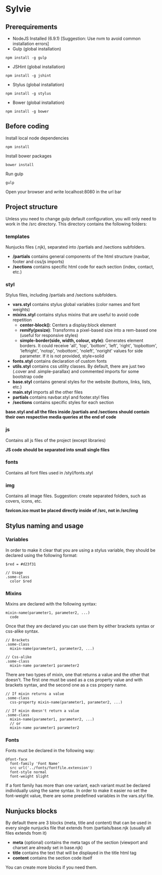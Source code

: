 # Sylvie
## Prerequirements
- NodeJS Installed (6.9.1) [Suggestion: Use nvm to avoid common installation errors]
- Gulp (global installation)
```
npm install -g gulp
```
- JSHint (global installation)
```
npm install -g jshint
```
- Stylus (global installation)
```
npm install -g stylus
```
- Bower (global installation)
```
npm install -g bower
```

## Before coding
Install local node dependencies
```
npm install
```
Install bower packages
```
bower install
```
Run gulp
```
gulp
```
Open your browser and write localhost:8080 in the url bar

## Project structure
Unless you need to change gulp default configuration, you will only need to work in the /src directory. This directory contains the following folders:
### templates
Nunjucks files (.njk), separated into /partials and /sections subfolders.

- **/partials** contains general components of the html structure (navbar, footer and css/js imports)
- **/sections** contains specific html code for each section (index, contact, etc.)

### styl
Stylus files, including /partials and /sections subfolders.

- **vars.styl** contains stylus global variables (color names and font weights)
- **mixins.styl** contains stylus mixins that are useful to avoid code repetition
  - **center-block()**: Centers a display:block element
  - **remify(pxsize)**: Transforms a pixel-based size into a rem-based one (useful for responsive styles)
  - **simple-border(side, width, colour, style)**: Generates element borders. It could receive 'all', 'top', 'bottom', 'left', 'right', 'topbottom', 'leftright', 'notop', 'nobottom', 'noleft', 'noright' values for side parameter. If it is not provided, style=solid
- **fonts.styl** contains declaration of custom fonts
- **utils.styl** contains css utility classes. By default, there are just two (.cover and .simple-parallax) and commented imports for some bootstrap code
- **base.styl** contains general styles for the website (buttons, links, lists, etc.)
- **main.styl** imports all the other files
- **partials** contains navbar.styl and footer.styl files
- **/sections** contains specific styles for each section

**base.styl and all the files inside /partials and /sections should contain their own respective media queries at the end of code**

### js
Contains all js files of the project (except libraries)

**JS code should be separated into small single files**

### fonts
Contains all font files used in /styl/fonts.styl

### img
Contains all image files. Suggestion: create separated folders, such as covers, icons, etc.

**favicon.ico must be placed directly inside of /src, not in /src/img**

## Stylus naming and usage
### Variables
In order to make it clear that you are using a stylus variable, they should be declared using the following format:
```
$red = #d23f31

// Usage
.some-class
  color $red
```

### Mixins
Mixins are declared with the following syntax:
```
mixin-name(parameter1, parameter2, ...)
  code
```
Once that they are declared you can use them by either brackets syntax or css-alike syntax.
```
// Brackets
.some-class
  mixin-name(parameter1, parameter2, ...)

// Css-alike
.some-class
  mixin-name parameter1 parameter2
```
There are two types of mixin, one that returns a value and the other that doesn't.
The first one must be used as a css property value and with brackets syntax, and the second one as a css propery name.
```
// If mixin returns a value
.some-class
  css-property mixin-name(parameter1, parameter2, ...)

// If mixin doesn't return a value
.some-class
  mixin-name(parameter1, parameter2, ...)
  // or
  mixin-name parameter1 parameter2
```
### Fonts
Fonts must be declared in the following way:

```
@font-face
  font-family 'Font Name'
  src url('../fonts/fontfile.extension')
  font-style normal
  font-weight $light
```

If a font family has more than one variant, each variant must be declared individually using the same syntax. In order to make it easier no set the font-weight value, there are some predefined variables in the vars.styl file.

## Nunjucks blocks
By default there are 3 blocks (meta, title and content) that can be used in every single nunjucks file that extends from /partials/base.njk (usually all files extends from it)

- **meta** (optional) contains the meta tags of the section (viewport and charset are already set in base.njk)
- **title** contains the text that will be displayed in the title html tag
- **content** contains the section code itself

You can create more blocks if you need them.
